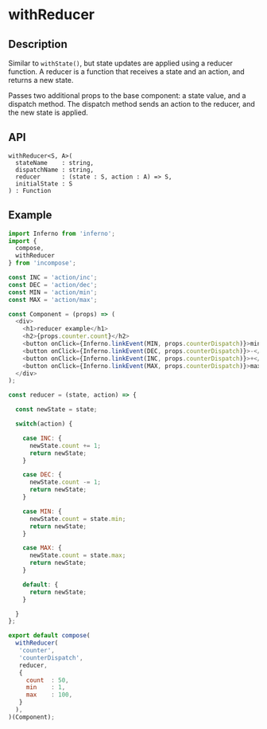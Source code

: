 # withReducer
## Description
Similar to `withState()`, but state updates are applied using a reducer function. A reducer is a function that receives a state and an action, and returns a new state.

Passes two additional props to the base component: a state value, and a dispatch method. The dispatch method sends an action to the reducer, and the new state is applied.

## API
```
withReducer<S, A>(
  stateName    : string,
  dispatchName : string,
  reducer      : (state : S, action : A) => S,
  initialState : S
) : Function
```

## Example
```javascript
import Inferno from 'inferno';
import {
  compose,
  withReducer
} from 'incompose';

const INC = 'action/inc';
const DEC = 'action/dec';
const MIN = 'action/min';
const MAX = 'action/max';

const Component = (props) => (
  <div>
    <h1>reducer example</h1>
    <h2>{props.counter.count}</h2>
    <button onClick={Inferno.linkEvent(MIN, props.counterDispatch)}>min</button>
    <button onClick={Inferno.linkEvent(DEC, props.counterDispatch)}>-</button>
    <button onClick={Inferno.linkEvent(INC, props.counterDispatch)}>+</button>
    <button onClick={Inferno.linkEvent(MAX, props.counterDispatch)}>max</button>
  </div>
);

const reducer = (state, action) => {

  const newState = state;

  switch(action) {

    case INC: {
      newState.count += 1;
      return newState;
    }

    case DEC: {
      newState.count -= 1;
      return newState;
    }

    case MIN: {
      newState.count = state.min;
      return newState;
    }

    case MAX: {
      newState.count = state.max;
      return newState;
    }

    default: {
      return newState;
    }

  }
};

export default compose(
  withReducer(
   'counter',
   'counterDispatch',
   reducer,
   {
     count  : 50,
     min    : 1,
     max    : 100,
   }
  ),
)(Component);
```